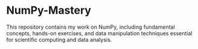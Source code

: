 # NumPy-Mastery
This repository contains my work on NumPy, including fundamental concepts, hands-on exercises, and data manipulation techniques essential for scientific computing and data analysis.
